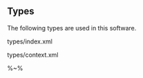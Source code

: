 ## Types

The following types are used in this software.

<typedef>types/index.xml</typedef>

<typedef>types/context.xml</typedef>

%~%